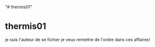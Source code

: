 "# thermis01" 
# thermis01
je suis l'auteur de se fichier
je veux remettre de l'ordre dans ces affaires!
